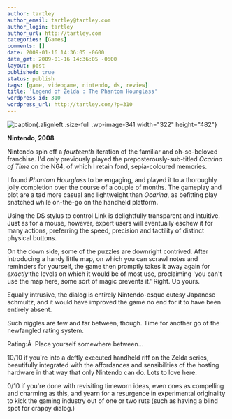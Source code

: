 ```yaml
---
author: tartley
author_email: tartley@tartley.com
author_login: tartley
author_url: http://tartley.com
categories: [Games]
comments: []
date: 2009-01-16 14:36:05 -0600
date_gmt: 2009-01-16 14:36:05 -0600
layout: post
published: true
status: publish
tags: [game, videogame, nintendo, ds, review]
title: 'Legend of Zelda : The Phantom Hourglass'
wordpress_id: 310
wordpress_url: http://tartley.com/?p=310
---
```


![caption](http://tartley.com/wp-content/uploads/2008/05/phantom-hourglass.jpg "Legend of Zelda : The Phantom Hourglass"){.alignleft
.size-full .wp-image-341 width="322" height="482"}

**Nintendo, 2008**

Nintendo spin off a *fourteenth* iteration of the familiar and
oh-so-beloved franchise. I'd only previously played the
preposterously-sub-titled *Ocarina of Time* on the N64, of which I
retain fond, sepia-coloured memories.

I found *Phantom Hourglass* to be engaging, and played it to a
thoroughly jolly completion over the course of a couple of months. The
gameplay and plot are a tad more casual and lightweight than *Ocarina*,
as befitting play snatched while on-the-go on the handheld platform.

Using the DS stylus to control Link is delightfully transparent and
intuitive. Just as for a mouse, however, expert users will eventually
eschew it for many actions, preferring the speed, precision and
tactility of distinct physical buttons.

On the down side, some of the puzzles are downright contrived. After
introducing a handy little map, on which you can scrawl notes and
reminders for yourself, the game then promptly takes it away again for
*exactly* the levels on which it would be of most use, proclaiming 'you
can't use the map here, some sort of magic prevents it.' Right. Up
yours.

Equally intrusive, the dialog is entirely Nintendo-esque cutesy Japanese
schmultz, and it would have improved the game no end for it to have been
entirely absent.

Such niggles are few and far between, though. Time for another go of the
newfangled rating system.

Rating:Â  Place yourself somewhere between...

10/10 if you're into a deftly executed handheld riff on the Zelda
series, beautifully integrated with the affordances and sensibilities of
the hosting hardware in that way that only Nintendo can do. Lots to love
here.

0/10 if you're done with revisiting timeworn ideas, even ones as
compelling and charming as this, and yearn for a resurgence in
experimental originality to kick the gaming industry out of one or two
ruts (such as having a blind spot for crappy dialog.)
